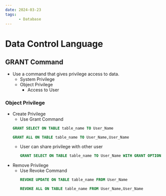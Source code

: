 ```yaml
---
date: 2024-03-23 
tags: 
      - Database
---
```

# Data Control Language
## GRANT Command
- Use a command that gives privilege access to data.
  - System Privilege
  - Object Privilege
    - Access to User
### Object Privilege
- Create Privilege 
  - Use Grant Command 
  ```sql
  GRANT SELECT ON TABLE table_name TO User_Name
  ```
  ```sql
  GRANT ALL ON TABLE table_name TO User_Name,User_Name
  ```
    - User can share privilege with other user
      ```sql
      GRANT SELECT ON TABLE table_name TO User_Name WITH GRANT OPTION
      ```
- Remove Privilege
  - Use Revoke Command
    ```sql
    REVOKE UPDATE ON TABLE table_name FROM User_Name
    ```
    ```sql
    REVOKE ALL ON TABLE table_name FROM User_Name,User_Name
    ```
